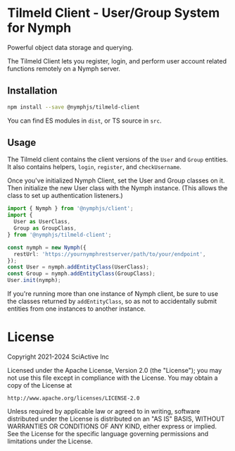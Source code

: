 # Tilmeld Client - User/Group System for Nymph

Powerful object data storage and querying.

The Tilmeld Client lets you register, login, and perform user account related functions remotely on a Nymph server.

## Installation

```sh
npm install --save @nymphjs/tilmeld-client
```

You can find ES modules in `dist`, or TS source in `src`.

## Usage

The Tilmeld client contains the client versions of the `User` and `Group` entities. It also contains helpers, `login`, `register`, and `checkUsername`.

Once you've initialized Nymph Client, set the User and Group classes on it. Then initialize the new User class with the Nymph instance. (This allows the class to set up authentication listeners.)

```ts
import { Nymph } from '@nymphjs/client';
import {
  User as UserClass,
  Group as GroupClass,
} from '@nymphjs/tilmeld-client';

const nymph = new Nymph({
  restUrl: 'https://yournymphrestserver/path/to/your/endpoint',
});
const User = nymph.addEntityClass(UserClass);
const Group = nymph.addEntityClass(GroupClass);
User.init(nymph);
```

If you're running more than one instance of Nymph client, be sure to use the classes returned by `addEntityClass`, so as not to accidentally submit entities from one instances to another instance.

# License

Copyright 2021-2024 SciActive Inc

Licensed under the Apache License, Version 2.0 (the "License");
you may not use this file except in compliance with the License.
You may obtain a copy of the License at

    http://www.apache.org/licenses/LICENSE-2.0

Unless required by applicable law or agreed to in writing, software
distributed under the License is distributed on an "AS IS" BASIS,
WITHOUT WARRANTIES OR CONDITIONS OF ANY KIND, either express or implied.
See the License for the specific language governing permissions and
limitations under the License.
